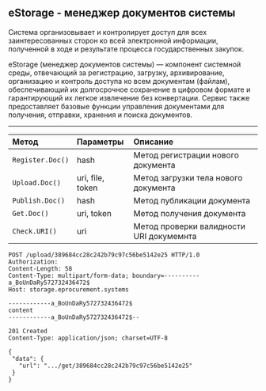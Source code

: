 
## eStorage - менеджер документов системы

Система организовывает и контролирует доступ для всех заинтересованных сторон ко всей электронной информации, полученной в ходе и результате процесса государственных закупок.

eStorage (менеджер документов системы) — компонент системной среды, отвечающий за регистрацию, загрузку, архивирование, организацию и контроль доступа ко всем документам (файлам), обеспечивающий их долгосрочное сохранение в цифровом формате и гарантирующий их легкое извлечение без конвертации. Сервис также предоставляет базовые функции управления документами для получения, отправки, хранения и поиска документов.

[](/resources/funcionalRequirements.csv?r=1-4&c=2-4 "Основные функциональные требования к компоненту")

---

|  **Метод** | **Параметры** | **Описание** | 
| :--- | :--- | :--- |
|  `Register.Doc()`  |  hash | Метод регистрации нового документа | 
|  `Upload.Doc()`| uri, file, token | Метод загрузки тела нового документа | 
|  `Publish.Doc()`  |  hash | Метод публикации документа | 
|  `Get.Doc()`| uri, token | Метод получения документа | 
|  `Check.URI()`| uri | Метод проверки валидности URI докумемнта | 

```
POST /upload/389684cc28c242b79c97c56be5142e25 HTTP/1.0
Authorization:
Content-Length: 58
Content-Type: multipart/form-data; boundary=----------a_BoUnDaRy572732436472$
Host: storage.eprocurement.systems

------------a_BoUnDaRy572732436472$
content
------------a_BoUnDaRy572732436472$--

201 Created
Content-Type: application/json; charset=UTF-8

{
 "data": {
   "url": ".../get/389684cc28c242b79c97c56be5142e25"
 }
}
```
